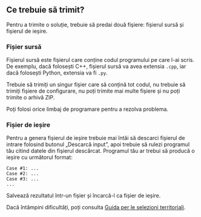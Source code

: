 ## Ce trebuie să trimit?

Pentru a trimite o soluție, trebuie să predai două fișiere: fișierul sursă și fișierul de ieșire.

### Fișier sursă

Fișierul sursă este fișierul care conține codul programului pe care l-ai scris. De exemplu, dacă folosești C++, fișierul sursă va avea extensia `.cpp`, iar dacă folosești Python, extensia va fi `.py`.

Trebuie să trimiți un singur fișier care să conțină tot codul, nu trebuie să trimiți fișiere de configurare, nu poți trimite mai multe fișiere și nu poți trimite o arhivă ZIP. 

Poți folosi orice limbaj de programare pentru a rezolva problema.

### Fișier de ieșire

Pentru a genera fișierul de ieșire trebuie mai întâi să descarci fișierul de intrare folosind butonul „Descarcă input”, apoi trebuie să rulezi programul tău citind datele din fișierul descărcat. Programul tău ar trebui să producă o ieșire cu următorul format:

```
Case #1: ...
Case #2: ...
Case #3: ...
...
```

Salvează rezultatul într-un fișier și încarcă-l ca fișier de ieșire.

Dacă întâmpini dificultăți, poți consulta [Guida per le selezioni territoriali](/bugatti.pdf#page=16).
